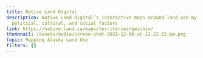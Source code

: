 ```yaml
---
title: Native Land Digital
description: Native Land Digital’s interactive maps around land use by
  political, cultural, and social factors
link: https://native-land.ca/maps/territories/gwichin/
thumbnail: /assets/media/screen-shot-2021-12-06-at-12.22.15-pm.png
topic: Mapping Alaska Land Use
filters: []
---
```

